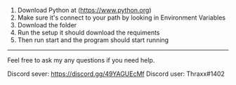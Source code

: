 1. Download Python at (https://www.python.org)
2. Make sure it's connect to your path by looking in Environment Variables 
3. Download the folder
4. Run the setup it should download the requiments
5. Then run start and the program should start running

-------------------------------------------------------------------------

Feel free to ask my any questions if you need help.

Discord sever: https://discord.gg/49YAGUEcMf
Discord user: Thraxx#1402
